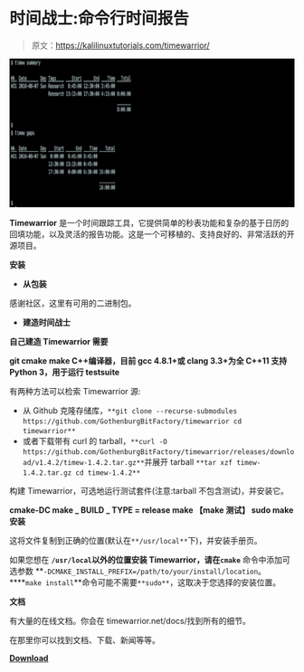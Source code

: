 # 时间战士:命令行时间报告

> 原文：<https://kalilinuxtutorials.com/timewarrior/>

[![TimeWarrior : Commandline Time Reporting](img//12810502e59faa94af2b2f3e1f0c60a3.png "TimeWarrior : Commandline Time Reporting")](https://1.bp.blogspot.com/-wtzFSoiLfrQ/X3yTEOx6EUI/AAAAAAAAHvs/nR8fNd6H36kyv3UukqWo22kTTpnwsmjTQCLcBGAsYHQ/s728/timewarrior%25281%2529.png)

**Timewarrior** 是一个时间跟踪工具，它提供简单的秒表功能和复杂的基于日历的回填功能，以及灵活的报告功能。这是一个可移植的、支持良好的、非常活跃的开源项目。

**安装**

*   **从包装**

感谢社区，这里有可用的二进制包。

*   **建造时间战士**

**自己建造 Timewarrior 需要**

**git
cmake
make
C++编译器，目前 gcc 4.8.1+或 clang 3.3+为全 C++11 支持
Python 3，用于运行 testsuite**

有两种方法可以检索 Timewarrior 源:

*   从 Github 克隆存储库，`**git clone --recurse-submodules https://github.com/GothenburgBitFactory/timewarrior cd timewarrior**`
*   或者下载带有 curl 的 tarball，`**curl -O https://github.com/GothenburgBitFactory/timewarrior/releases/download/v1.4.2/timew-1.4.2.tar.gz**`并展开 tarball `**tar xzf timew-1.4.2.tar.gz cd timew-1.4.2**`

构建 Timewarrior，可选地运行测试套件(注意:tarball 不包含测试)，并安装它。

**cmake-DC make _ BUILD _ TYPE = release
make
【make 测试】
sudo make 安装**

这将文件复制到正确的位置(默认在`**/usr/local**`下)，并安装手册页。

如果您想在 **`/usr/local`以外的位置安装 Timewarrior，请在`cmake`** 命令中添加可选参数 **`-DCMAKE_INSTALL_PREFIX=/path/to/your/install/location`。****`make install`**命令可能不需要`**sudo**`，这取决于您选择的安装位置。

**文档**

有大量的在线文档。你会在 timewarrior.net/docs/找到所有的细节。

在那里你可以找到文档、下载、新闻等等。

[**Download**](https://github.com/GothenburgBitFactory/timewarrior)
